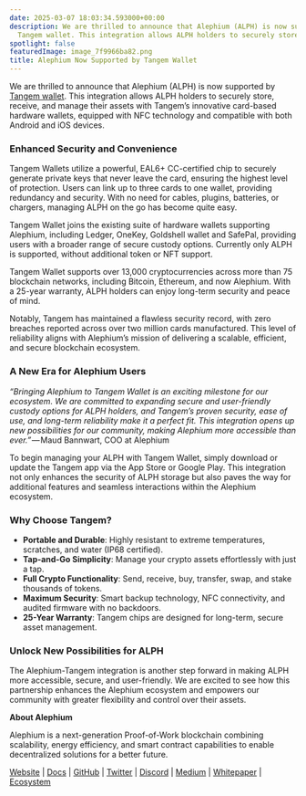 ```yaml
---
date: 2025-03-07 18:03:34.593000+00:00
description: We are thrilled to announce that Alephium (ALPH) is now supported by
  Tangem wallet. This integration allows ALPH holders to securely store…
spotlight: false
featuredImage: image_7f9966ba82.png
title: Alephium Now Supported by Tangem Wallet
---
```


We are thrilled to announce that Alephium (ALPH) is now supported by <a href="https://tangem.com/en/" class="markup--anchor markup--p-anchor" data-href="https://tangem.com/en/" rel="noopener" target="_blank">Tangem wallet</a>. This integration allows ALPH holders to securely store, receive, and manage their assets with Tangem’s innovative card-based hardware wallets, equipped with NFC technology and compatible with both Android and iOS devices.

### Enhanced Security and Convenience

Tangem Wallets utilize a powerful, EAL6+ CC-certified chip to securely generate private keys that never leave the card, ensuring the highest level of protection. Users can link up to three cards to one wallet, providing redundancy and security. With no need for cables, plugins, batteries, or chargers, managing ALPH on the go has become quite easy.

Tangem Wallet joins the existing suite of hardware wallets supporting Alephium, including Ledger, OneKey, Goldshell wallet and SafePal, providing users with a broader range of secure custody options. Currently only ALPH is supported, without additional token or NFT support.

Tangem Wallet supports over 13,000 cryptocurrencies across more than 75 blockchain networks, including Bitcoin, Ethereum, and now Alephium. With a 25-year warranty, ALPH holders can enjoy long-term security and peace of mind.

Notably, Tangem has maintained a flawless security record, with zero breaches reported across over two million cards manufactured. This level of reliability aligns with Alephium’s mission of delivering a scalable, efficient, and secure blockchain ecosystem.

### A New Era for Alephium Users

*“Bringing Alephium to Tangem Wallet is an exciting milestone for our ecosystem. We are committed to expanding secure and user-friendly custody options for ALPH holders, and Tangem’s proven security, ease of use, and long-term reliability make it a perfect fit. This integration opens up new possibilities for our community, making Alephium more accessible than ever.”* — Maud Bannwart, COO at Alephium

To begin managing your ALPH with Tangem Wallet, simply download or update the Tangem app via the App Store or Google Play. This integration not only enhances the security of ALPH storage but also paves the way for additional features and seamless interactions within the Alephium ecosystem.

### Why Choose Tangem?

- **Portable and Durable**: Highly resistant to extreme temperatures, scratches, and water (IP68 certified).
- **Tap-and-Go Simplicity**: Manage your crypto assets effortlessly with just a tap.
- **Full Crypto Functionality**: Send, receive, buy, transfer, swap, and stake thousands of tokens.
- **Maximum Security**: Smart backup technology, NFC connectivity, and audited firmware with no backdoors.
- **25-Year Warranty**: Tangem chips are designed for long-term, secure asset management.

### Unlock New Possibilities for ALPH

The Alephium-Tangem integration is another step forward in making ALPH more accessible, secure, and user-friendly. We are excited to see how this partnership enhances the Alephium ecosystem and empowers our community with greater flexibility and control over their assets.

**About Alephium**

Alephium is a next-generation Proof-of-Work blockchain combining scalability, energy efficiency, and smart contract capabilities to enable decentralized solutions for a better future.

<a href="https://alephium.org/" class="markup--anchor markup--p-anchor" data-href="https://alephium.org/" rel="noopener" target="_blank">Website</a> \| <a href="https://docs.alephium.org/" class="markup--anchor markup--p-anchor" data-href="https://docs.alephium.org/" rel="noopener" target="_blank">Docs</a> \| <a href="https://github.com/alephium" class="markup--anchor markup--p-anchor" data-href="https://github.com/alephium" rel="noopener" target="_blank">GitHub</a> \| <a href="https://twitter.com/alephium" class="markup--anchor markup--p-anchor" data-href="https://twitter.com/alephium" rel="noopener" target="_blank">Twitter</a> \| <a href="https://alephium.org/Discord" class="markup--anchor markup--p-anchor" data-href="https://alephium.org/Discord" rel="noopener" target="_blank">Discord</a> \| <a href="https://medium.com/@alephium" class="markup--anchor markup--p-anchor" data-href="https://medium.com/@alephium" target="_blank">Medium</a> \| <a href="https://github.com/alephium/white-paper" class="markup--anchor markup--p-anchor" data-href="https://github.com/alephium/white-paper" rel="noopener" target="_blank">Whitepaper</a> \| <a href="https://www.alph.land/" class="markup--anchor markup--p-anchor" data-href="https://www.alph.land/" rel="noopener" target="_blank">Ecosystem</a>
